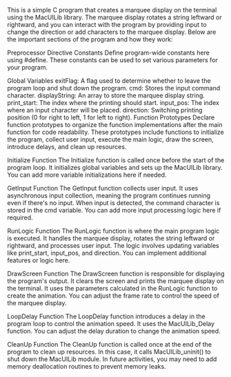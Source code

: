 This is a simple C program that creates a marquee display on the terminal using the MacUILib library. The marquee display rotates a string leftward or rightward, and you can interact with the program by providing input to change the direction or add characters to the marquee display. Below are the important sections of the program and how they work:

Preprocessor Directive Constants
Define program-wide constants here using #define. These constants can be used to set various parameters for your program.

Global Variables
exitFlag: A flag used to determine whether to leave the program loop and shut down the program.
cmd: Stores the input command character.
displayString: An array to store the marquee display string.
print_start: The index where the printing should start.
input_pos: The index where an input character will be placed.
direction: Switching printing position (0 for right to left, 1 for left to right).
Function Prototypes
Declare function prototypes to organize the function implementations after the main function for code readability. These prototypes include functions to initialize the program, collect user input, execute the main logic, draw the screen, introduce delays, and clean up resources.

Initialize Function
The Initialize function is called once before the start of the program loop. It initializes global variables and sets up the MacUILib library. You can add more variable initializations here if needed.

GetInput Function
The GetInput function collects user input. It uses asynchronous input collection, meaning the program continues running even if there's no input. When input is detected, the command character is stored in the cmd variable. You can add more input processing logic here if required.

RunLogic Function
The RunLogic function is where the main program logic is executed. It handles the marquee display, rotates the string leftward or rightward, and processes user input. The logic involves updating variables like print_start, input_pos, and direction. You can implement additional features or logic here.

DrawScreen Function
The DrawScreen function is responsible for displaying the program's output. It clears the screen and prints the marquee display on the terminal. It uses the parameters calculated in the RunLogic function to create the animation. You can adjust the frame rate to control the speed of the marquee display.

LoopDelay Function
The LoopDelay function introduces a delay in the program loop to control the animation speed. It uses the MacUILib_Delay function. You can adjust the delay duration to change the animation speed.

CleanUp Function
The CleanUp function is called once at the end of the program to clean up resources. In this case, it calls MacUILib_uninit() to shut down the MacUILib module. In future activities, you may need to add memory deallocation routines to prevent memory leaks.
